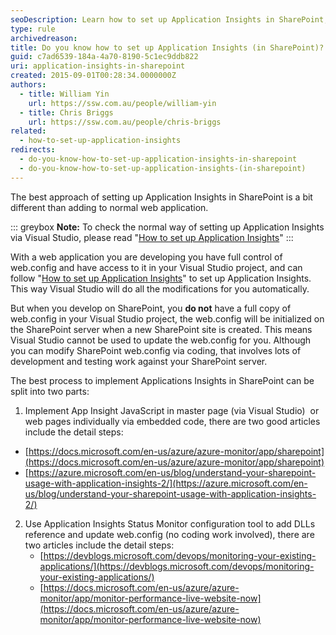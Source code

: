 ```yaml
---
seoDescription: Learn how to set up Application Insights in SharePoint, a different approach from normal web applications.
type: rule
archivedreason:
title: Do you know how to set up Application Insights (in SharePoint)?
guid: c7ad6539-184a-4a70-8190-5c1ec9ddb822
uri: application-insights-in-sharepoint
created: 2015-09-01T00:28:34.0000000Z
authors:
  - title: William Yin
    url: https://ssw.com.au/people/william-yin
  - title: Chris Briggs
    url: https://ssw.com.au/people/chris-briggs
related:
  - how-to-set-up-application-insights
redirects:
  - do-you-know-how-to-set-up-application-insights-in-sharepoint
  - do-you-know-how-to-set-up-application-insights-(in-sharepoint)
---
```


The best approach of setting up Application Insights in SharePoint is a bit different than adding to normal web application.

<!--endintro-->

::: greybox
**Note:** To check the normal way of setting up Application Insights via Visual Studio, please read "[How to set up Application Insights](/how-to-set-up-application-insights)"
:::

With a web application you are developing you have full control of web.config and have access to it in your Visual Studio project, and can follow "[How to set up Application Insights](/how-to-set-up-application-insights)" to set up Application Insights. This way Visual Studio will do all the modifications for you automatically.

But when you develop on SharePoint, you **do not** have a full copy of web.config in your Visual Studio project, the web.config will be initialized on the SharePoint server when a new SharePoint site is created. This means Visual Studio cannot be used to update the web.config for you. Although you can modify SharePoint web.config via coding, that involves lots of development and testing work against your SharePoint server.

The best process to implement Applications Insights in SharePoint can be split into two parts:

1. Implement App Insight JavaScript in master page (via Visual Studio)  or web pages individually via embedded code, there are two good articles include the detail steps:

- [https://docs.microsoft.com/en-us/azure/azure-monitor/app/sharepoint](https://docs.microsoft.com/en-us/azure/azure-monitor/app/sharepoint)
- [https://azure.microsoft.com/en-us/blog/understand-your-sharepoint-usage-with-application-insights-2/](https://azure.microsoft.com/en-us/blog/understand-your-sharepoint-usage-with-application-insights-2/)

2. Use Application Insights Status Monitor configuration tool to add DLLs reference and update web.config (no coding work involved), there are two articles include the detail steps:
   - [https://devblogs.microsoft.com/devops/monitoring-your-existing-applications/](https://devblogs.microsoft.com/devops/monitoring-your-existing-applications/)
   - [https://docs.microsoft.com/en-us/azure/azure-monitor/app/monitor-performance-live-website-now](https://docs.microsoft.com/en-us/azure/azure-monitor/app/monitor-performance-live-website-now)
